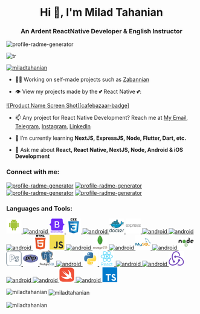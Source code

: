 <h1 align="center">Hi 👋, I'm Milad Tahanian</h1>
<h3 align="center">An Ardent ReactNative Developer & English Instructor</h3>

<img height="auto" src="https://komarev.com/ghpvc/?username=miladtahanian&label=Profile%20views&color=0e75b6&style=flat" alt="profile-radme-generator" />

<p align="left"> <img width="900" height="110" src="https://readme-jokes.vercel.app/api" alt ="tr"/> </p>

<p align="left"> <a href="https://github.com/ryo-ma/github-profile-trophy"><img src="https://github-profile-trophy.vercel.app/?username=miladtahanian" alt="miladtahanian" /></a> </p>

- 💪🏼 Working on self-made projects such as [Zabannian](https://zabannian.ir/)

- 👁️ View my projects made by the 💕 React Native 💕: 
<p align="left"> <a href="https://cafebazaar.ir/developer/tahanian">
  ![Product Name Screen Shot][cafebazaar-badge]
</a> </p>

- 📫 Any project for React Native Development? Reach me at [My Email](mailto:miladtahanianofficial@gmail.com), [Telegram](https://t.me/miladtahanian), [Instagram](https://instagram.com/tahanianmilad), [LinkedIn](https://www.linkedin.com/in/milad-tahanian-5a32a3303/)

- 🌱 I’m currently learning **NextJS, ExpressJS, Node, Flutter, Dart, etc.**

- 💬 Ask me about **React, React Native, NextJS, Node, Android & iOS Development**

<h3 align="left">Connect with me:</h3> <p align="left"> <a href="https://github.com/miladtahanian" target="blank"><img align="center" src=https://raw.githubusercontent.com/rahuldkjain/github-profile-readme-generator/master/src/images/icons/Social/github.svg alt="profile-radme-generator" height="30" width="40" /></a> <a href="https://linkedin.com/in/https://www.linkedin.com/in/milad-tahanian-5a32a3303/" target="blank"><img align="center" src=https://raw.githubusercontent.com/rahuldkjain/github-profile-readme-generator/master/src/images/icons/Social/linked-in-alt.svg alt="profile-radme-generator" height="30" width="40" /></a> <a href="https://instagram.com/tahanianmilad" target="blank"><img align="center" src=https://raw.githubusercontent.com/rahuldkjain/github-profile-readme-generator/master/src/images/icons/Social/instagram.svg alt="profile-radme-generator" height="30" width="40" /></a> <a href="https://twitter.com/imiladtahanian" target="blank"><img align="center" src=https://raw.githubusercontent.com/rahuldkjain/github-profile-readme-generator/master/src/images/icons/Social/twitter.svg alt="profile-radme-generator" height="30" width="40" /></a> </p>

<h3 align="left">Languages and Tools:</h3> <p align="left"> <a href=https://developer.android.com target="_blank" rel="noreferrer"> <img src=https://raw.githubusercontent.com/devicons/devicon/master/icons/android/android-original-wordmark.svg alt="android" width="40" height="40"/> </a> <a href=https://azure.microsoft.com/en-in/ target="_blank" rel="noreferrer"> <img src=https://www.vectorlogo.zone/logos/microsoft_azure/microsoft_azure-icon.svg alt="android" width="40" height="40"/> </a> <a href=https://getbootstrap.com target="_blank" rel="noreferrer"> <img src=https://raw.githubusercontent.com/devicons/devicon/master/icons/bootstrap/bootstrap-plain-wordmark.svg alt="android" width="40" height="40"/> </a> <a href=https://www.w3schools.com/css/ target="_blank" rel="noreferrer"> <img src=https://raw.githubusercontent.com/devicons/devicon/master/icons/css3/css3-original-wordmark.svg alt="android" width="40" height="40"/> </a> <a href=https://dart.dev target="_blank" rel="noreferrer"> <img src=https://www.vectorlogo.zone/logos/dartlang/dartlang-icon.svg alt="android" width="40" height="40"/> </a> <a href=https://www.docker.com/ target="_blank" rel="noreferrer"> <img src=https://raw.githubusercontent.com/devicons/devicon/master/icons/docker/docker-original-wordmark.svg alt="android" width="40" height="40"/> </a> <a href=https://expressjs.com target="_blank" rel="noreferrer"> <img src=https://raw.githubusercontent.com/devicons/devicon/master/icons/express/express-original-wordmark.svg alt="android" width="40" height="40"/> </a> <a href=https://firebase.google.com/ target="_blank" rel="noreferrer"> <img src=https://www.vectorlogo.zone/logos/firebase/firebase-icon.svg alt="android" width="40" height="40"/> </a> <a href=https://flutter.dev target="_blank" rel="noreferrer"> <img src=https://www.vectorlogo.zone/logos/flutterio/flutterio-icon.svg alt="android" width="40" height="40"/> </a> <a href=https://git-scm.com/ target="_blank" rel="noreferrer"> <img src=https://www.vectorlogo.zone/logos/git-scm/git-scm-icon.svg alt="android" width="40" height="40"/> </a> <a href=https://www.w3.org/html/ target="_blank" rel="noreferrer"> <img src=https://raw.githubusercontent.com/devicons/devicon/master/icons/html5/html5-original-wordmark.svg alt="android" width="40" height="40"/> </a> <a href=https://developer.mozilla.org/en-US/docs/Web/JavaScript target="_blank" rel="noreferrer"> <img src=https://raw.githubusercontent.com/devicons/devicon/master/icons/javascript/javascript-original.svg alt="android" width="40" height="40"/> </a> <a href=https://kotlinlang.org target="_blank" rel="noreferrer"> <img src=https://www.vectorlogo.zone/logos/kotlinlang/kotlinlang-icon.svg alt="android" width="40" height="40"/> </a> <a href=https://www.mongodb.com/ target="_blank" rel="noreferrer"> <img src=https://raw.githubusercontent.com/devicons/devicon/master/icons/mongodb/mongodb-original-wordmark.svg alt="android" width="40" height="40"/> </a> <a href=https://www.microsoft.com/en-us/sql-server target="_blank" rel="noreferrer"> <img src=https://www.svgrepo.com/show/303229/microsoft-sql-server-logo.svg alt="android" width="40" height="40"/> </a> <a href=https://www.mysql.com/ target="_blank" rel="noreferrer"> <img src=https://raw.githubusercontent.com/devicons/devicon/master/icons/mysql/mysql-original-wordmark.svg alt="android" width="40" height="40"/> </a> <a href=https://nextjs.org/ target="_blank" rel="noreferrer"> <img src=https://cdn.worldvectorlogo.com/logos/nextjs-2.svg alt="android" width="40" height="40"/> </a> <a href=https://nodejs.org target="_blank" rel="noreferrer"> <img src=https://raw.githubusercontent.com/devicons/devicon/master/icons/nodejs/nodejs-original-wordmark.svg alt="android" width="40" height="40"/> </a> <a href=https://www.photoshop.com/en target="_blank" rel="noreferrer"> <img src=https://raw.githubusercontent.com/devicons/devicon/master/icons/photoshop/photoshop-line.svg alt="android" width="40" height="40"/> </a> <a href=https://www.php.net target="_blank" rel="noreferrer"> <img src=https://raw.githubusercontent.com/devicons/devicon/master/icons/php/php-original.svg alt="android" width="40" height="40"/> </a> <a href=https://www.postgresql.org target="_blank" rel="noreferrer"> <img src=https://raw.githubusercontent.com/devicons/devicon/master/icons/postgresql/postgresql-original-wordmark.svg alt="android" width="40" height="40"/> </a> <a href=https://postman.com target="_blank" rel="noreferrer"> <img src=https://www.vectorlogo.zone/logos/getpostman/getpostman-icon.svg alt="android" width="40" height="40"/> </a> <a href=https://www.python.org target="_blank" rel="noreferrer"> <img src=https://raw.githubusercontent.com/devicons/devicon/master/icons/python/python-original.svg alt="android" width="40" height="40"/> </a> <a href=https://reactjs.org/ target="_blank" rel="noreferrer"> <img src=https://raw.githubusercontent.com/devicons/devicon/master/icons/react/react-original-wordmark.svg alt="android" width="40" height="40"/> </a> <a href=https://reactnative.dev/ target="_blank" rel="noreferrer"> <img src=https://reactnative.dev/img/header_logo.svg alt="android" width="40" height="40"/> </a> <a href=https://realm.io/ target="_blank" rel="noreferrer"> <img src=https://raw.githubusercontent.com/bestofjs/bestofjs-webui/8665e8c267a0215f3159df28b33c365198101df5/public/logos/realm.svg alt="android" width="40" height="40"/> </a> <a href=https://redux.js.org target="_blank" rel="noreferrer"> <img src=https://raw.githubusercontent.com/devicons/devicon/master/icons/redux/redux-original.svg alt="android" width="40" height="40"/> </a> <a href=https://www.sketch.com/ target="_blank" rel="noreferrer"> <img src=https://www.vectorlogo.zone/logos/sketchapp/sketchapp-icon.svg alt="android" width="40" height="40"/> </a> <a href=https://www.sqlite.org/ target="_blank" rel="noreferrer"> <img src=https://www.vectorlogo.zone/logos/sqlite/sqlite-icon.svg alt="android" width="40" height="40"/> </a> <a href=https://developer.apple.com/swift/ target="_blank" rel="noreferrer"> <img src=https://raw.githubusercontent.com/devicons/devicon/master/icons/swift/swift-original.svg alt="android" width="40" height="40"/> </a> <a href=https://tailwindcss.com/ target="_blank" rel="noreferrer"> <img src=https://www.vectorlogo.zone/logos/tailwindcss/tailwindcss-icon.svg alt="android" width="40" height="40"/> </a> <a href=https://www.typescriptlang.org/ target="_blank" rel="noreferrer"> <img src=https://raw.githubusercontent.com/devicons/devicon/master/icons/typescript/typescript-original.svg alt="android" width="40" height="40"/> </a> </p>

<p><img align="left" src="https://github-readme-stats.vercel.app/api/top-langs?username=miladtahanian&show_icons=true&locale=en&layout=compact" alt="miladtahanian" /></p>

<p>&nbsp;<img align="center" src="https://github-readme-stats.vercel.app/api?username=miladtahanian&show_icons=true&locale=en" alt="miladtahanian" /></p>

<p><img align="center" src="https://github-readme-streak-stats.herokuapp.com/?user=miladtahanian&" alt="miladtahanian" /></p>

[cafebazaar-badge]: badge-new.png
